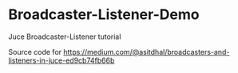 # Broadcaster-Listener-Demo
Juce Broadcaster-Listener tutorial

Source code for https://medium.com/@asitdhal/broadcasters-and-listeners-in-juce-ed9cb74fb66b
